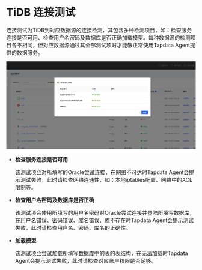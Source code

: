 # TiDB 连接测试

连接测试为TiDB到对应数据源的连接检测，其包含多种检测项目，如：检查服务连接是否可用、检查用户名密码及数据库是否正确加载模型。每种数据源的检测项目各不相同，但对应数据源通过其全部测试项时才能够正常使用Tapdata Agent提供的数据服务。

![](../../images/ts_tidb_1.png)



- **检查服务连接是否可用**

  该测试项会对所填写的Oracle尝试连接，在网络不可达时Tapdata Agent会提示测试失败，此时请检查网络连通性，如：本地iptables配置、网络中的ACL限制等。

- **检查用户名密码及数据库是否正确**

  该测试项会使用所填写的用户名密码对Oracle尝试连接并登陆所填写数据库，在用户名错误、密码错误、库名错误、库不存在时Tapdata Agent会提示测试失败，此时请检查用户名、密码、库名的正确性。

- **加载模型**

  该测试项会尝试加载所填写数据库中的表的表结构，在无法加载时Tapdata Agent会提示测试失败，此时请检查对应账户权限是否足够。

